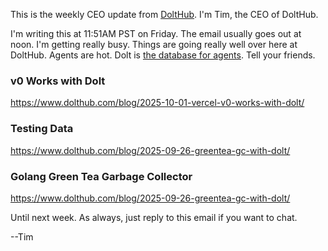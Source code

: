 This is the weekly CEO update from [DoltHub](https://www.dolthub.com/). I'm Tim, the CEO of DoltHub. 

I'm writing this at 11:51AM PST on Friday. The email usually goes out at noon. I'm getting really busy. Things are going really well over here at DoltHub. Agents are hot. Dolt is [the database for agents](https://www.dolthub.com/blog/2025-09-08-agentic-ai-three-pillars/). Tell your friends.

### v0 Works with Dolt

https://www.dolthub.com/blog/2025-10-01-vercel-v0-works-with-dolt/

### Testing Data

https://www.dolthub.com/blog/2025-09-26-greentea-gc-with-dolt/

### Golang Green Tea Garbage Collector

https://www.dolthub.com/blog/2025-09-26-greentea-gc-with-dolt/

Until next week. As always, just reply to this email if you want to chat.

--Tim